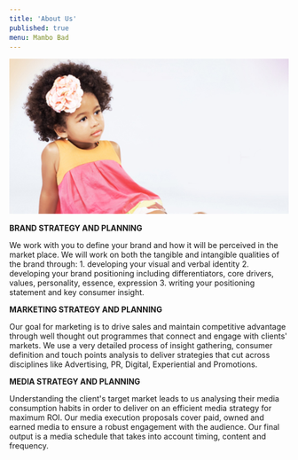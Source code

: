 ```yaml
---
title: 'About Us'
published: true
menu: Mambo Bad
---
```


![](Nkemi_kid.jpg)

**BRAND STRATEGY AND PLANNING**

We work with you to define your brand and how it will be perceived in the market place. We will work on both the tangible and intangible qualities of the brand through: 1. developing your visual and verbal identity 2. developing your brand positioning including differentiators, core drivers, values, personality, essence, expression 3. writing your positioning statement and key consumer insight.

**MARKETING STRATEGY AND PLANNING**

Our goal for marketing is to drive sales and maintain competitive advantage through well thought out programmes that connect and engage with clients' markets. We use a very detailed process of insight gathering, consumer definition and touch points analysis to deliver strategies that cut across disciplines like Advertising, PR, Digital, Experiential and Promotions.

**MEDIA STRATEGY AND PLANNING**

Understanding the client's target market leads to us analysing their media consumption habits in order to deliver on an efficient media strategy for maximum ROI. Our media execution proposals cover paid, owned and earned media to ensure a robust engagement with the audience. Our final output is a media schedule that takes into account timing, content and frequency.